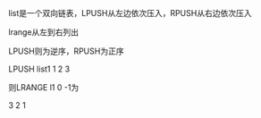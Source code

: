 list是一个双向链表，LPUSH从左边依次压入，RPUSH从右边依次压入



lrange从左到右列出



LPUSH则为逆序，RPUSH为正序

LPUSH list1 1 2 3

则LRANGE l1 0 -1为

3 2 1